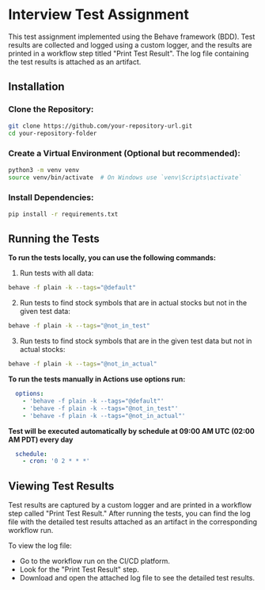 # Interview Test Assignment
This test assignment implemented using the Behave framework (BDD). 
Test results are collected and logged using a custom logger, and the results are printed in a workflow step titled "Print Test Result".
The log file containing the test results is attached as an artifact.

## Installation

### Clone the Repository:
```bash
git clone https://github.com/your-repository-url.git
cd your-repository-folder
```

### Create a Virtual Environment (Optional but recommended):
``` bash
python3 -m venv venv
source venv/bin/activate  # On Windows use `venv\Scripts\activate`
```

### Install Dependencies:
``` bash
pip install -r requirements.txt
```

## Running the Tests
**To run the tests locally, you can use the following commands:**
1. Run tests with all data:
``` bash
behave -f plain -k --tags="@default"
```
2. Run tests to find stock symbols that are in actual stocks but not in the given test data:
``` bash
behave -f plain -k --tags="@not_in_test"
```
3. Run tests to find stock symbols that are in the given test data but not in actual stocks:
``` bash
behave -f plain -k --tags="@not_in_actual"
```
**To run the tests manually in Actions use options run:**
``` yml
  options:
    - 'behave -f plain -k --tags="@default"'
    - 'behave -f plain -k --tags="@not_in_test"'
    - 'behave -f plain -k --tags="@not_in_actual"'
```
**Test will be executed automatically by schedule at 09:00 AM UTC (02:00 AM PDT) every day**
``` yaml
  schedule:
    - cron: '0 2 * * *'
```

## Viewing Test Results
Test results are captured by a custom logger and are printed in a workflow step called "Print Test Result." After running the tests, you can find the log file with the detailed test results attached as an artifact in the corresponding workflow run.

To view the log file:

* Go to the workflow run on the CI/CD platform.
* Look for the "Print Test Result" step.
* Download and open the attached log file to see the detailed test results.

